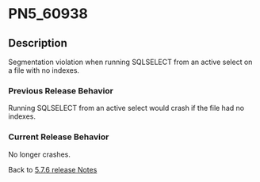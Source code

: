 # PN5_60938

<PageHeader />

## Description

Segmentation violation when running SQLSELECT from an active select on a file with no indexes.

### Previous Release Behavior

Running SQLSELECT from an active select would crash if the file had no indexes.

### Current Release Behavior

No longer crashes.

Back to [5.7.6 release Notes](../jbase-5.7.6-release-notes/README.md)

  
<PageFooter />
